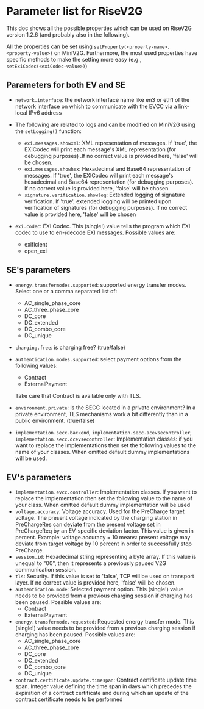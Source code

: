 # Parameter list for RiseV2G

This doc shows all the possible properties which can be used on RiseV2G version 1.2.6 (and probably also in the following).

All the properties can be set using `setProperty(<property-name>, <property-value>)` on MiniV2G. Furthermore, the most used properties have specific methods to make the setting more easy (e.g., `setExiCodec(<exiCodec-value>)`)

## Parameters for both EV and SE

- `network.interface`: the network interface name like en3 or eth1 of the network interface on which to communicate with the EVCC via a link-local IPv6 address

- The following are related to logs and can be modified on MiniV2G using the `setLogging()` function:
    - `exi.messages.showxml`: XML representation of messages. If 'true', the EXICodec will print each message's XML representation (for debugging purposes) .If no correct value is provided here, 'false' will be chosen.
    - `exi.messages.showhex`: Hexadecimal and Base64 representation of messages. If 'true', the EXICodec will print each message's hexadecimal and Base64 representation (for debugging purposes). If no correct value is provided here, 'false' will be chosen
    - `signature.verification.showlog`: Extended logging of signature verification. If 'true', extended logging will be printed upon verification of signatures (for debugging purposes). If no correct value is provided here, 'false' will be chosen
    
- `exi.codec`: EXI Codec. This (single!) value tells the program which EXI codec to use to en-/decode EXI messages. Possible values are:
    - exificient
    - open_exi

## SE's parameters

- `energy.transfermodes.supported`: supported energy transfer modes. Select one or a comma separated list of:
    - AC_single_phase_core
    - AC_three_phase_core
    - DC_core
    - DC_extended
    - DC_combo_core
    - DC_unique
    
- `charging.free`: is charging free? (true/false)
- `authentication.modes.supported`: select payment options from the following values:
    - Contract
    - ExternalPayment
    
    Take care that Contract is available only with TLS.
- `environment.private`: Is the SECC located in a private environment? In a private environment, TLS mechanisms work a bit differently than in a public environment. (true/false) 

- `implementation.secc.backend`, `implementation.secc.acevsecontroller`, `implementation.secc.dcevsecontroller`: 
  Implementation classes: if you want to replace the implementations then set the following values to the name of your classes. When omitted default dummy implementations will be used.


## EV's parameters
- `implementation.evcc.controller`: Implementation classes. If you want to replace the implementation then set the following value  to the name of your class. When omitted default dummy implementation will be used
- `voltage.accuracy`: Voltage accuracy. Used for the PreCharge target voltage. The present voltage indicated by the charging station in PreChargeRes can deviate from the present voltage set in PreChargeReq by an EV-specific deviation factor. This value is given in percent. Example: voltage.accuracy = 10 means: present voltage may deviate from target voltage by 10 percent in order to successfully stop PreCharge.
- `session.id`: Hexadecimal string representing a byte array. If this value is unequal to "00", then it represents a previously paused V2G communication session.
- `tls`: Security. If this value is set to 'false', TCP will be used on transport layer. If no correct value is provided here, 'false' will be chosen.
- `authentication.mode`: Selected payment option. This (single!) value needs to be provided from a previous charging session if charging has been paused. Possible values are:
    - Contract 
    - ExternalPayment
- `energy.transfermode.requested`: Requested energy transfer mode. This (single!) value needs to be provided from a previous charging session if charging has been paused. Possible values are:
    - AC_single_phase_core
    - AC_three_phase_core
    - DC_core
    - DC_extended
    - DC_combo_core
    - DC_unique
- `contract.certificate.update.timespan`: Contract certificate update time span. Integer value defining the time span in days which precedes the expiration of a contract certificate  and during which an update of the contract certificate needs to be performed